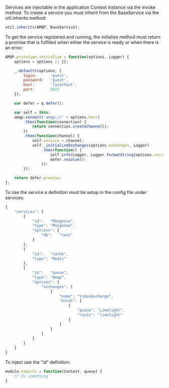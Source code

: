 Services are injectable in the application Context instance via the invoke method. To create a service you must inherit from the BaseService via the util.inherits method:

```js
util.inherits(AMQP, BaseService);
```
To get the service registered and running, the initialize method must return a promise that is fulfilled when either the service is ready or when there is an error:

```js
AMQP.prototype.initialize = function(options, Logger) {
    options = options || {};

    _.defaults(options, {
        login:      'guest',
        password:   'guest',
        host:       'localhost',
        port:       5672
    });

    var defer = q.defer();

    var self = this;
    amqp.connect('amqp://' + options.host)
        .then(function(connection) {
            return connection.createChannel();
        })
        .then(function(channel) {
            self.service = channel;
            self._initializeExchanges(options.exchanges, Logger)
                .then(function() {
                    self.info(Logger, Logger.formatString(options.serviceId) + ' ready');
                    defer.resolve();
                });
        });

    return defer.promise;
};

```

To use the service a definition must be setup in the config file under services:

```js
{
    "services": [
        {
            "id":   "Mongoose",
            "type": "Mongoose",
            "options": {
                "db":   "test"
            }
        },
        {
            "id":   "cache",
            "type": "Redis"
        },
        {
            "id":   "queue",
            "type": "Amqp",
            "options": {
                "exchanges": [
                    {
                        "name": "VideoExchange",
                        "binds": [
                            {
                                "queue": "Limelight",
                                "route": "limelight"
                            }
                        ]
                    }
                ]
            }
        }
    ]
}
```

To inject use the "id" definition:

```js
module.exports = function(Context, queue) {
    // do something
}
```
